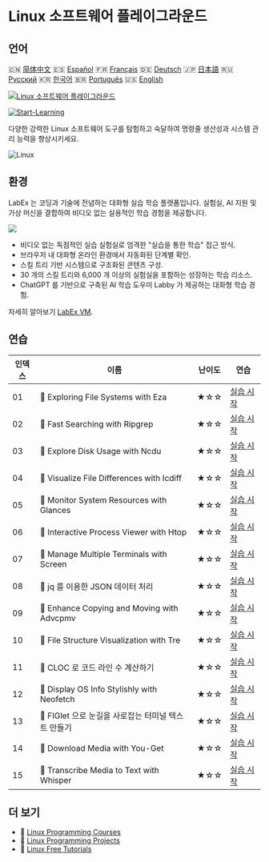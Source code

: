 # Linux 소프트웨어 플레이그라운드

## 언어

🇨🇳 [简体中文](README_zh.md) 🇪🇸 [Español](README_es.md) 🇫🇷 [Français](README_fr.md) 🇩🇪 [Deutsch](README_de.md) 🇯🇵 [日本語](README_ja.md) 🇷🇺 [Русский](README_ru.md) 🇰🇷 [한국어](README_ko.md) 🇧🇷 [Português](README_pt.md) 🇺🇸 [English](README.md) 

[![Linux 소프트웨어 플레이그라운드](https://cover-creator.labex.io/linux-software-playgrounds.png?lang=ko)](https://labex.io/ko/courses/linux-software-playgrounds)

[![Start-Learning](https://img.shields.io/badge/Start-Learning-whitesmoke?style=for-the-badge)](https://labex.io/ko/courses/linux-software-playgrounds)

다양한 강력한 Linux 소프트웨어 도구를 탐험하고 숙달하여 명령줄 생산성과 시스템 관리 능력을 향상시키세요.

![Linux](https://img.shields.io/badge/Linux-whitesmoke?style=for-the-badge&logo=linux)


## 환경

LabEx 는 코딩과 기술에 전념하는 대화형 실습 학습 플랫폼입니다. 실험실, AI 지원 및 가상 머신을 결합하여 비디오 없는 실용적인 학습 경험을 제공합니다.

![](https://tutorial-screenshot.getvm.io/images/vm-1725247253.png)

- 비디오 없는 독점적인 실습 실험실로 엄격한 "실습을 통한 학습" 접근 방식.
- 브라우저 내 대화형 온라인 환경에서 자동화된 단계별 확인.
- 스킬 트리 기반 시스템으로 구조화된 콘텐츠 구성.
- 30 개의 스킬 트리와 6,000 개 이상의 실험실을 포함하는 성장하는 학습 리소스.
- ChatGPT 를 기반으로 구축된 AI 학습 도우미 Labby 가 제공하는 대화형 학습 경험.

자세히 알아보기 [LabEx VM](https://support.labex.io/using-labex/virtual-machine).

## 연습

|   인덱스 | 이름                                                | 난이도   | 연습                                                                                                                           |
|----------|-----------------------------------------------------|----------|--------------------------------------------------------------------------------------------------------------------------------|
|       01 | 📖 Exploring File Systems with Eza                  | ★☆☆      | <a target='_blank' href='https://labex.io/ko/tutorials/linux-exploring-file-systems-with-eza-295948'>실습 시작</a>             |
|       02 | 📖 Fast Searching with Ripgrep                      | ★☆☆      | <a target='_blank' href='https://labex.io/ko/tutorials/linux-fast-searching-with-ripgrep-384504'>실습 시작</a>                 |
|       03 | 📖 Explore Disk Usage with Ncdu                     | ★☆☆      | <a target='_blank' href='https://labex.io/ko/tutorials/linux-explore-disk-usage-with-ncdu-296141'>실습 시작</a>                |
|       04 | 📖 Visualize File Differences with Icdiff           | ★☆☆      | <a target='_blank' href='https://labex.io/ko/tutorials/linux-visualize-file-differences-with-icdiff-272381'>실습 시작</a>      |
|       05 | 📖 Monitor System Resources with Glances            | ★☆☆      | <a target='_blank' href='https://labex.io/ko/tutorials/linux-monitor-system-resources-with-glances-384503'>실습 시작</a>       |
|       06 | 📖 Interactive Process Viewer with Htop             | ★☆☆      | <a target='_blank' href='https://labex.io/ko/tutorials/linux-interactive-process-viewer-with-htop-271667'>실습 시작</a>        |
|       07 | 📖 Manage Multiple Terminals with Screen            | ★☆☆      | <a target='_blank' href='https://labex.io/ko/tutorials/linux-manage-multiple-terminals-with-screen-271827'>실습 시작</a>       |
|       08 | 📖 jq 를 이용한 JSON 데이터 처리                    | ★☆☆      | <a target='_blank' href='https://labex.io/ko/tutorials/linux-json-data-processing-with-jq-279945'>실습 시작</a>                |
|       09 | 📖 Enhance Copying and Moving with Advcpmv          | ★☆☆      | <a target='_blank' href='https://labex.io/ko/tutorials/linux-enhance-copying-and-moving-with-advcpmv-295937'>실습 시작</a>     |
|       10 | 📖 File Structure Visualization with Tre            | ★☆☆      | <a target='_blank' href='https://labex.io/ko/tutorials/linux-file-structure-visualization-with-tre-384505'>실습 시작</a>       |
|       11 | 📖 CLOC 로 코드 라인 수 계산하기                    | ★☆☆      | <a target='_blank' href='https://labex.io/ko/tutorials/linux-count-lines-of-code-with-cloc-273383'>실습 시작</a>               |
|       12 | 📖 Display OS Info Stylishly with Neofetch          | ★☆☆      | <a target='_blank' href='https://labex.io/ko/tutorials/linux-display-os-info-stylishly-with-neofetch-299825'>실습 시작</a>     |
|       13 | 📖 FIGlet 으로 눈길을 사로잡는 터미널 텍스트 만들기 | ★☆☆      | <a target='_blank' href='https://labex.io/ko/tutorials/linux-crafting-striking-terminal-text-with-figlet-272383'>실습 시작</a> |
|       14 | 📖 Download Media with You-Get                      | ★☆☆      | <a target='_blank' href='https://labex.io/ko/tutorials/linux-download-media-with-you-get-289657'>실습 시작</a>                 |
|       15 | 📖 Transcribe Media to Text with Whisper            | ★☆☆      | <a target='_blank' href='https://labex.io/ko/tutorials/linux-transcribe-media-to-text-with-whisper-289658'>실습 시작</a>       |

## 더 보기

- 🔗 [Linux Programming Courses](https://github.com/labex-labs/awesome-programming-courses)
- 🔗 [Linux Programming Projects](https://github.com/labex-labs/awesome-programming-projects)
- 🔗 [Linux Free Tutorials](https://github.com/labex-labs/linux-free-tutorials)

